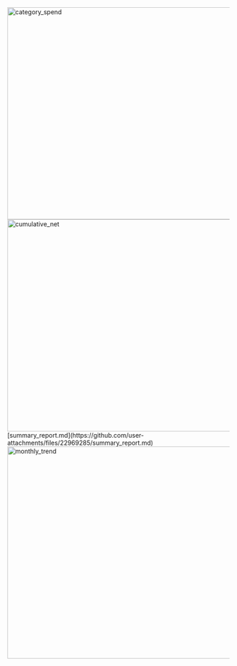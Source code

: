 
<img width="640" height="480" alt="category_spend" src="https://github.com/user-attachments/assets/3847c634-3d94-4afe-8fdc-e97d0c4f21b7" />
<img width="640" height="480" alt="cumulative_net" src="https://github.com/user-attachments/assets/9b1998a4-1786-4e6b-a0c6-3f5c0fa3bbbe" />[summary_report.md](https://github.com/user-attachments/files/22969285/summary_report.md)
<img width="640" height="480" alt="monthly_trend" src="https://github.com/user-attachments/assets/0bb7bd46-2683-471e-8ac1-4eb238018bfa" />
